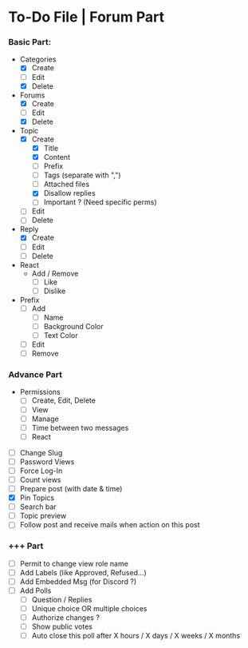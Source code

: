 # To-Do File | Forum Part

### Basic Part:
- Categories
    - [x] Create
    - [ ] Edit
    - [x] Delete
- Forums
    - [x] Create
    - [ ] Edit
    - [x] Delete
- Topic
    - [x] Create
      - [x] Title
      - [x] Content
      - [ ] Prefix
      - [ ] Tags (separate with ",")
      - [ ] Attached files
      - [x] Disallow replies
      - [ ] Important ? (Need specific perms)
    - [ ] Edit
    - [ ] Delete
- Reply
    - [x] Create
    - [ ] Edit
    - [ ] Delete
- React
    - Add / Remove
        - [ ] Like
        - [ ] Dislike
- Prefix
    - [ ] Add
      - [ ] Name
      - [ ] Background Color
      - [ ] Text Color
    - [ ] Edit
    - [ ] Remove

### Advance Part
- Permissions
    - [ ] Create, Edit, Delete
    - [ ] View
    - [ ] Manage
    - [ ] Time between two messages
    - [ ] React
- [ ] Change Slug
- [ ] Password Views
- [ ] Force Log-In
- [ ] Count views
- [ ] Prepare post (with date & time)
- [x] Pin Topics
- [ ] Search bar
- [ ] Topic preview
- [ ] Follow post and receive mails when action on this post

### +++ Part
- [ ] Permit to change view role name
- [ ] Add Labels (like Approved, Refused...)
- [ ] Add Embedded Msg (for Discord ?)
- [ ] Add Polls
  - [ ] Question / Replies
  - [ ] Unique choice OR multiple choices
  - [ ] Authorize changes ?
  - [ ] Show public votes
  - [ ] Auto close this poll after X hours / X days / X weeks / X months